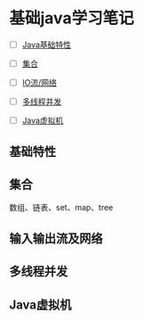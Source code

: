 # 基础java学习笔记
    
 - [ ] [Java基础特性](#基础特性)
 - [ ] [集合](#集合)
 - [ ] [IO流/网络](#输入输出流及网络)
 - [ ] [多线程并发](#多线程并发)
 - [ ] [Java虚拟机](#Java虚拟机)
  

## 基础特性




## 集合
数组、链表、set、map、tree


## 输入输出流及网络


## 多线程并发




## Java虚拟机